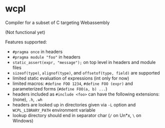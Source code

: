 # wcpl
Compiler for a subset of C targeting Webassembly

(Not functional yet)

Features supported:

- `#pragma once` in headers
- `#pragma module "foo"` in headers
- `static_assert(expr, "message");` on top level in headers and module files
- `sizeof(type)`, `alignof(type)`, and `offsetof(type, field)` are supported
- limited static evaluation of expressions (int only for now)
- limited macros: `#define FOO 1234`, `#define FOO (expr)` and parameterized forms (`#define FOO(a, b) ...`)   
- headers included as `#include <foo>` can have the following extensions: (none), `.h`, `.wh`
- headers are looked up in directories given via `-L` option and `WCPL_LIBRARY_PATH` environment variable
- lookup directory should end in separator char (`/` on Un*x, `\` on Windows)




